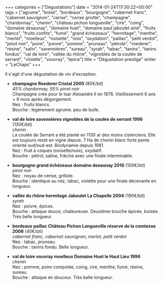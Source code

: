 +++
categories = ["Dégustations"]
date = "2014-01-24T17:30:22+00:00"
tags = ["agrume", "boisé", "bordeaux", "bourgogne", "cabernet franc", "cabernet sauvignon", "cerise", "cerise griotte", "champagne", "chardonnay", "chenin", "château pichon longueville", "cire", "coing", "domaine desaunay", "domaine huet", "domaine paul jaboulet ainé", "fruits blancs", "fruits confits", "fumé", "grand échézeaux", "hermitage", "menthe", "merlot", "moelleux", "noisette", "noix", "oxydation", "paillac", "petit verdot", "pinot noir", "poire", "poivre", "pomme", "pruneau", "pétrole", "roederer", "résine", "salin", "savennières", "sureau", "syrah", "tabac", "tanins", "tanins fondus", "val de loire", "vallée du rhône", "vignobles de la coulée de serrant", "violette", "vouvray", "épice"] 
title = "Dégustation prestige"
writer = "LeChaps"
+++

Il s'agit d'une dégustation de vin d'exception.

* **champagne Roederer Cristal 2005** (80€/btl)  
_45% chardonnay, 55% pinot noir_  
Champagne crée pour le tsar Alexandre II en 1876. Vieillissement 6 ans + 9 mois après dégorgement.  
Nez : fruits blancs.  
Bouche : légèrement agrume. peu de bulle.

* **val de loire savennières vignobles de la coulée de serrant 1996** (130€/btl)  
_chenin_  
La coulée de Serrant a été planté en 1130 ar des moins cisterciens. Elle est toujours resté en vigne depuis. 7 Ha de chenin blanc forte pente orienté sud/sud-est. Biodynamie depuis 1981.  
Nez : fruit à coques (noisette/noix), oxydatif.  
Bouche : pétrol, saline, frâiche avec une finale interminable.

* **bourgogne grand échézeaux domaine desaunay 2010** (100€/btl)  
_pinot noir_  
Nez : noyau de cerise, grillote.  
Bouche : identique au nez, tabac, violette pour une finale décevante en longueur.

* **vallée du rhône hermitage Jaboulet La Chapelle 2004** (190€/btl)  
_syrah_  
Nez : poivre, épices.  
Bouche : attaque douce, chaleureuse. Deuxième bouche épicée, boisée. Très belle longueur.

* **bordeaux paillac Château Pichon Longueville réserve de la comtesse 2006** (40€/btl)  
_cabernet franc, cabernet sauvignon, merlot, petit verdot_  
Nez : tabac, pruneau.  
Bouche : tanins fondu. Belle longueur.

* **val de loire vouvray moelleux Domaine Huet le Haut Lieu 1996**  
_chenin_  
Nez : pomme, poire compotée, coing, cire, menthe, fumé, résine, sureau.  
Bouche : attaque en douceur. Très belle longueur.
